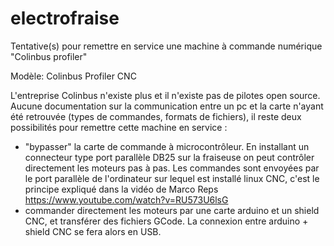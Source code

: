 # electrofraise  

Tentative(s) pour remettre en service une machine à commande numérique "Colinbus profiler"


Modèle: Colinbus Profiler CNC

L'entreprise Colinbus n'existe plus et il n'existe pas de pilotes open source. Aucune documentation sur la communication entre un pc et la carte n'ayant été retrouvée (types de commandes, formats de fichiers), il reste deux possibilités pour remettre cette machine en service :

* "bypasser" la carte de commande à microcontrôleur. En installant un connecteur type port parallèle DB25 sur la fraiseuse on peut contrôler directement les moteurs pas à pas. Les commandes sont envoyées par le port parallèle de l'ordinateur sur lequel est installé linux CNC, c'est le principe expliqué dans la vidéo de Marco Reps https://www.youtube.com/watch?v=RU573U6lsG
* commander directement les moteurs par une carte arduino et un shield CNC, et transférer des fichiers GCode. La connexion entre arduino + shield CNC se fera alors en USB.

